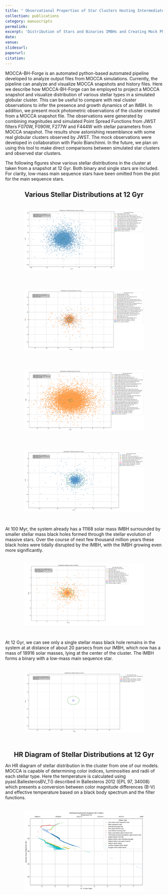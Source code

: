 ```yaml
---
title: " Observational Properties of Star Clusters Hosting Intermediate-Mass Black Hole (in-prep)"
collection: publications
category: manuscripts
permalink: 
excerpt: 'Distribution of Stars and Binaries IMBHs and Creating Mock Photometric Observations from Simulations'
date: 
venue: 
slidesurl: 
paperurl: 
citation: 
---
```


MOCCA-BH-Forge is an automated python-based automated pipeline developed to analyze output files from MOCCA simulations. Currently, the pipeline can analyze and visualize MOCCA snapshots and history files. Here we describe how MOCCA-BH-Forge can be employed to project a MOCCA snapshot and visualize distribution of various stellar types in a simulated globular cluster. This can be useful to compare with real cluster observations to infer the presence and growth dynamics of an IMBH. In addition, we present mock photometric observations of the cluster created from a MOCCA snapshot file. The observations were generated by combining magnitudes and simulated Point Spread Functions from JWST filters F070W, F090W, F277W and F444W with stellar parameters from MOCCA snapshot. The results show astonishing resemblance with some real globular clusters observed by JWST. The mock observations were developed in collaboration with Paolo Bianchinni. In the future, we plan on using this tool to make direct comparisons between simulated star clusters and observed star clusters.

The following figures show various stellar distributions in the cluster at taken from a snapshot at 12 Gyr. Both binary and single stars are included. For clarity, low-mass main sequence stars have been omitted from the plot for the main sequence stars. 



<h2 style="text-align: center; font-size: 1.5em; font-weight: bold; margin-bottom: 5px;">Various Stellar Distributions at 12 Gyr</h2>
<div style="display: flex; flex-direction: column; align-items: center; margin: 20px;">
    <figure style="text-align: center; flex: 1; max-width: 100%;">
        <img src="/images/msdist.png" alt="Phase-folded lightcurve from Tarleton" style="width: 100%; max-width: 1400px; height: auto;"/>
        <figcaption style="margin-top: 10px; font-size: 1.1em; font-weight: bold;"></figcaption>
    </figure>
</div>
<div style="display: flex; flex-direction: column; align-items: center; margin: 20px;">
    <figure style="text-align: center;">
        <img src="/images/esdist.png" alt="Phase-folded lightcurve from Tarleton" style="width: 100%; max-width: 1400px; height: auto;"/>
        <figcaption style="margin-top: 10px; font-size: 1.1em; font-weight: bold;"></figcaption>
    </figure>
</div>
<div style="display: flex; flex-direction: column; align-items: center; margin: 20px;">
    <figure style="text-align: center;">
        <img src="/images/wddist.png" alt="Phase-folded lightcurve from Tarleton" style="width: 100%; max-width: 1400px; height: auto;"/>
        <figcaption style="margin-top: 10px; font-size: 1.1em; font-weight: bold;"></figcaption>
    </figure>
</div>
<div style="display: flex; flex-direction: column; align-items: center; margin: 20px;">
    <figure style="text-align: center;">
        <img src="/images/nsdist.png" alt="Phase-folded lightcurve from Tarleton" style="width: 100%; max-width: 1400px; height: auto;"/>
        <figcaption style="margin-top: 10px; font-size: 1.1em; font-weight: bold;"></figcaption>
    </figure>
</div>

At 100 Myr, the system already has a 11168 solar mass IMBH surrounded by smaller stellar mass black holes formed through the stellar evolution of massive stars. Over the course of next few thousand million years these black holes were tidally disrupted by the IMBH, with the IMBH growing even more significantly.

<div style="display: flex; flex-direction: column; align-items: center; margin: 20px;">
    <figure style="text-align: center;">
        <img src="/images/bhdist100myr.png" alt="Phase-folded lightcurve from Tarleton" style="width: 100%; max-width: 1400px; height: auto;"/>
        <figcaption style="margin-top: 10px; font-size: 1.1em; font-weight: bold;"></figcaption>
    </figure>
</div>

At 12 Gyr, we can see only a single stellar mass black hole remains in the system at at distance of about 20 parsecs from our IMBH, which now has a mass of 18916 solar masses, lying at the center of the cluster. The IMBH forms a binary with a low-mass main sequence star.

<div style="display: flex; flex-direction: column; align-items: center; margin: 20px;">
    <figure style="text-align: center;">
        <img src="/images/bhdist.png" alt="Phase-folded lightcurve from Tarleton" style="width: 100%; max-width: 1400px; height: auto;"/>
        <figcaption style="margin-top: 10px; font-size: 1.1em; font-weight: bold;"></figcaption>
    </figure>
</div>


<h2 style="text-align: center; font-size: 1.5em; font-weight: bold; margin-bottom: 5px;">HR Diagram of Stellar Distributions at 12 Gyr</h2>

An HR diagram of stellar distribution in the cluster from one of our models. MOCCA is capable of determining color indices, luminosities and radii of each stellar type. Here the temperature is calculated using pyasl.BallesterosBV_T() described in Ballesteros 2012 (EPL 97, 34008) which presents a conversion between color magnitude differences (B-V) and effective temperature based on a black body spectrum and the filter functions. 
<div style="display: flex; flex-direction: column; align-items: center; margin: 20px;">
    <figure style="text-align: center;">
        <img src="/images/hr.png" alt="Phase-folded lightcurve from Tarleton" style="width: 100%; max-width: 800px; height: auto;"/>
        <figcaption style="margin-top: 10px; font-size: 1.1em; font-weight: bold;"></figcaption>
    </figure>
</div>

